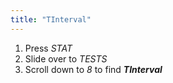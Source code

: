 ```yaml
---
title: "TInterval"
---
```


1. Press *STAT*
2. Slide over to *TESTS*
3. Scroll down to *8* to find ***TInterval***
